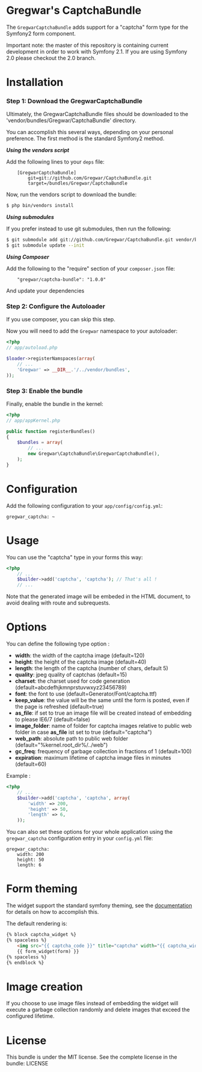 Gregwar's CaptchaBundle
=====================

The `GregwarCaptchaBundle` adds support for a "captcha" form type for the
Symfony2 form component.

Important note: the master of this repository is containing current development
in order to work with Symfony 2.1. If you are using Symfony 2.0 please checkout
the 2.0 branch.

Installation
============

### Step 1: Download the GregwarCaptchaBundle

Ultimately, the GregwarCaptchaBundle files should be downloaded to the
'vendor/bundles/Gregwar/CaptchaBundle' directory.

You can accomplish this several ways, depending on your personal preference.
The first method is the standard Symfony2 method.

***Using the vendors script***

Add the following lines to your `deps` file:

```
    [GregwarCaptchaBundle]
        git=git://github.com/Gregwar/CaptchaBundle.git
        target=/bundles/Gregwar/CaptchaBundle
```

Now, run the vendors script to download the bundle:

``` bash
$ php bin/vendors install
```

***Using submodules***

If you prefer instead to use git submodules, then run the following:

``` bash
$ git submodule add git://github.com/Gregwar/CaptchaBundle.git vendor/bundles/Gregwar/CaptchaBundle
$ git submodule update --init
```

***Using Composer***

Add the following to the "require" section of your `composer.json` file:

```
    "gregwar/captcha-bundle": "1.0.0"
```

And update your dependencies

### Step 2: Configure the Autoloader

If you use composer, you can skip this step.

Now you will need to add the `Gregwar` namespace to your autoloader:

``` php
<?php
// app/autoload.php

$loader->registerNamspaces(array(
    // ...
    'Gregwar' => __DIR__.'/../vendor/bundles',
));
```
### Step 3: Enable the bundle

Finally, enable the bundle in the kernel:

```php
<?php
// app/appKernel.php

public function registerBundles()
{
    $bundles = array(
        // ...
        new Gregwar\CaptchaBundle\GregwarCaptchaBundle(),
    );
}
```

Configuration
=============

Add the following configuration to your `app/config/config.yml`:

    gregwar_captcha: ~

Usage
=====

You can use the "captcha" type in your forms this way:

```php
<?php
    // ...
    $builder->add('captcha', 'captcha'); // That's all !
    // ...
```

Note that the generated image will be embeded in the HTML document, to avoid dealing
with route and subrequests.

Options
=======

You can define the following type option :

* **width**: the width of the captcha image (default=120)
* **height**: the height of the captcha image (default=40)
* **length**: the length of the captcha (number of chars, default 5)
* **quality**: jpeg quality of captchas (default=15)
* **charset**: the charset used for code generation (default=abcdefhjkmnprstuvwxyz23456789)
* **font**: the font to use (default=Generator/Font/captcha.ttf)
* **keep_value**: the value will be the same until the form is posted, even if the page is refreshed (default=true)
* **as_file**: if set to true an image file will be created instead of embedding to please IE6/7 (default=false)
* **image_folder**: name of folder for captcha images relative to public web folder in case **as_file** ist set to true (default="captcha")
* **web_path**: absolute path to public web folder (default="%kernel.root_dir%/../web")
* **gc_freq**: frequency of garbage collection in fractions of 1 (default=100)
* **expiration**: maximum lifetime of captcha image files in minutes (default=60)

Example :

```php
<?php
    // ...
    $builder->add('captcha', 'captcha', array(
        'width' => 200,
        'height' => 50,
        'length' => 6,
    ));
```

You can also set these options for your whole application using the `gregwar_captcha`
configuration entry in your `config.yml` file:

    gregwar_captcha:
        width: 200
        height: 50
        length: 6

Form theming
============

The widget support the standard symfony theming, see the [documentation](http://symfony.com/doc/current/book/forms.html#form-theming) for details on how to accomplish this.

The default rendering is:

```html
{% block captcha_widget %}
{% spaceless %}
    <img src="{{ captcha_code }}" title="captcha" width="{{ captcha_width }}" height="{{ captcha_height }}" />
    {{ form_widget(form) }}
{% spaceless %}
{% endblock %}
```

Image creation
==============
If you choose to use image files instead of embedding the widget will execute a garbage collection
randomly and delete images that exceed the configured lifetime.

License
=======
This bundle is under the MIT license. See the complete license in the bundle:
    LICENSE

